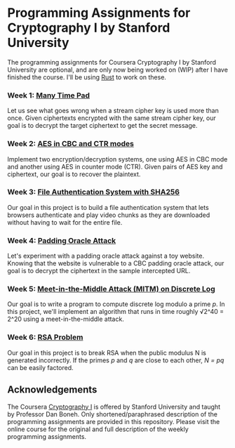 # Programming Assignments for Cryptography I by Stanford University

The programming assignments for Coursera Cryptography I by Stanford University are optional, and are only now being worked on (WIP) after I have finished the course. I'll be using [Rust](https://www.rust-lang.org/) to work on these.

### Week 1: [Many Time Pad][week-1]

Let us see what goes wrong when a stream cipher key is used more than once. Given ciphertexts encrypted with the same stream cipher key, our goal is to decrypt the target ciphertext to get the secret message.

### Week 2: [AES in CBC and CTR modes][week-2]

Implement two encryption/decryption systems, one using AES in CBC mode and another using AES in counter mode (CTR). Given pairs of AES key and ciphertext, our goal is to recover the plaintext.

### Week 3: [File Authentication System with SHA256][week-3]

Our goal in this project is to build a file authentication system that lets browsers authenticate and play video chunks as they are downloaded without having to wait for the entire file.

### Week 4: [Padding Oracle Attack][week-4]

Let's experiment with a padding oracle attack against a toy website. Knowing that the website is vulnerable to a CBC padding oracle attack, our goal is to decrypt the ciphertext in the sample intercepted URL.

### Week 5: [Meet-in-the-Middle Attack (MITM) on Discrete Log][week-5]

Our goal is to write a program to compute discrete log modulo a prime _p_. In this project, we'll implement an algorithm that runs in time roughly √2^40 = 2^20 using a meet-in-the-middle attack.

### Week 6: [RSA Problem][week-6]

Our goal in this project is to break RSA when the public modulus N is generated incorrectly. If the primes _p_ and _q_ are close to each other, _N = pq_ can be easily factored.

[week-1]: w1-many_time_pad/
[week-2]: w2-aes/
[week-3]: w3-file_auth/
[week-4]: w4-padding_oracle_attack/
[week-5]: w5-mitm_dlog/
[week-6]: w6-rsa_problem/

## Acknowledgements

The Coursera [Cryptography I](https://www.coursera.org/learn/crypto) is offered by Stanford University and taught by Professor Dan Boneh. Only shortened/paraphrased description of the programming assignments are provided in this repository. Please visit the online course for the original and full description of the weekly programming assignments.

